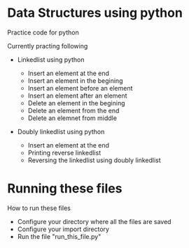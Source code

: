 # Data Structures using python

Practice code for python

Currently practing following

- Linkedlist using python
    - Insert an element at the end 
    - Insert an element in the begining
    - Insert an element before an element
    - Insert an element after an element
    - Delete an element in the begining
    - Delete an element from the end
    - Delete an elemnet from middle

- Doubly linkedlist using python
    - Insert an element at the end
    - Printing reverse linkedlist
    - Reversing the linkedlist using doubly linkedlist

# Running these files
How to run these files

- Configure your directory where all the files are saved
- Configure your import directory
- Run the file "run_this_file.py"
